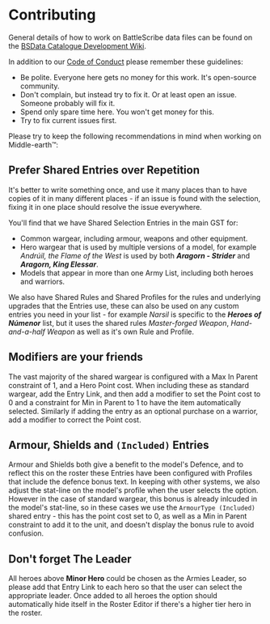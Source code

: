 # Contributing

General details of how to work on BattleScribe data files can be found on the [BSData Catalogue Development Wiki][].

In addition to our [Code of Conduct][] please remember these guidelines:

- Be polite. Everyone here gets no money for this work. It's open-source community.
- Don't complain, but instead try to fix it. Or at least open an issue. Someone probably will fix it.
- Spend only spare time here. You won't get money for this.
- Try to fix current issues first.

Please try to keep the following recommendations in mind when working on Middle-earth&trade;:

## Prefer Shared Entries over Repetition

It's better to write something once, and use it many places than to have copies of it in many different places - if an issue is found with the selection, fixing it in one place should resolve the issue everywhere.

You'll find that we have Shared Selection Entries in the main GST for:

- Common wargear, including armour, weapons and other equipment.
- Hero wargear that is used by multiple versions of a model, for example _Andrúil, the Flame of the West_ is used by both ___Aragorn - Strider___ and ___Aragorn, King Elessar___.
- Models that appear in more than one Army List, including both heroes and warriors.

We also have Shared Rules and Shared Profiles for the rules and underlying upgrades that the Entries use, these can also be used on any custom entries you need in your list - for example _Narsil_ is specific to the ___Heroes of Númenor___ list, but it uses the shared rules  _Master-forged Weapon_, _Hand-and-a-half Weapon_ as well as it's own Rule and Profile.

## Modifiers are your friends

The vast majority of the shared wargear is configured with a Max In Parent constraint of 1, and a Hero Point cost. When including these as standard wargear, add the Entry Link, and then add a modifier to set the Point cost to 0 and a constraint for Min in Parent to 1 to have the item automatically selected. Similarly if adding the entry as an optional purchase on a warrior, add a modifier to correct the Point cost.

## Armour, Shields and `(Included)` Entries

Armour and Shields both give a benefit to the model's Defence, and to reflect this on the roster these Entries have been configured with Profiles that include the defence bonus text. In keeping with other systems, we also adjust the stat-line on the model's profile when the user selects the option. However in the case of standard wargear, this bonus is already inlcuded in the model's stat-line, so in these cases we use the `ArmourType (Included)` shared entry - this has the point cost set to 0, as well as a Min in Parent constraint to add it to the unit, and doesn't display the bonus rule to avoid confusion. 

## Don't forget The Leader

All heroes above __Minor Hero__ could be chosen as the Armies Leader, so please add that Entry Link to each hero so that the user can select the appropriate leader. Once added to all heroes the option should automatically hide itself in the Roster Editor if there's a higher tier hero in the roster.

[BSData Catalogue Development Wiki]: https://github.com/BSData/catalogue-development/wiki
[Code of Conduct]: /BSData/middle-earth/blob/master/CODE_OF_CONDUCT.md

